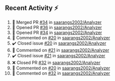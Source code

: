 ## Recent Activity ⚡

<!--RECENT_ACTIVITY:start-->
1. 🎉 Merged PR [#34](https://github.com/saarangs2002/Analyzer/pull/34) in [saarangs2002/Analyzer](https://github.com/saarangs2002/Analyzer)<br>
2. 💪 Opened PR [#36](https://github.com/saarangs2002/Analyzer/pull/36) in [saarangs2002/Analyzer](https://github.com/saarangs2002/Analyzer)<br>
3. 💪 Opened PR [#34](https://github.com/saarangs2002/Analyzer/pull/34) in [saarangs2002/Analyzer](https://github.com/saarangs2002/Analyzer)<br>
4. 💬 Commented on [#20](https://github.com/saarangs2002/Analyzer/issues/20#issuecomment-1824536096) in [saarangs2002/Analyzer](https://github.com/saarangs2002/Analyzer)<br>
5. ✔️ Closed issue [#20](https://github.com/saarangs2002/Analyzer/issues/20) in [saarangs2002/Analyzer](https://github.com/saarangs2002/Analyzer)<br>
6. 💬 Commented on [#21](https://github.com/saarangs2002/Analyzer/issues/21#issuecomment-1824535336) in [saarangs2002/Analyzer](https://github.com/saarangs2002/Analyzer)<br>
7. ✔️ Closed issue [#21](https://github.com/saarangs2002/Analyzer/issues/21) in [saarangs2002/Analyzer](https://github.com/saarangs2002/Analyzer)<br>
8. ❌ Closed PR [#32](https://github.com/saarangs2002/Analyzer/pull/32) in [saarangs2002/Analyzer](https://github.com/saarangs2002/Analyzer)<br>
9. 💬 Commented on [#20](https://github.com/saarangs2002/Analyzer/issues/20#issuecomment-1824375061) in [saarangs2002/Analyzer](https://github.com/saarangs2002/Analyzer)<br>
10. 💬 Commented on [#32](https://github.com/saarangs2002/Analyzer/pull/32#issuecomment-1824259936) in [saarangs2002/Analyzer](https://github.com/saarangs2002/Analyzer)<br>
<!--RECENT_ACTIVITY:end-->
<!--
[![Top Langs](https://github-readme-stats.vercel.app/api/top-langs/?username=aravindsomaraj&show_icons=true&layout=compact&hide=html,makefile,assembly,yacc,css&title_color=ffffff&text_color=daf7dc&bg_color=60,d9ff00,ff00cc,333399&border_color=ff00cc&border_radius=20&card)](https://github.com/aravindsomaraj/github-readme-stats)
[![My GitHub stats](https://github-readme-stats.vercel.app/api?username=aravindsomaraj&card_width=400px&line_height=20&custom_title=My&nbsp;Github&nbsp;stats&text_color=ffffff&title_color=ffcc00&bg_color=60,333399,ff00cc,d9ff00&border_color=ff00cc&border_radius=20&ring_color=333399&card)](https://github.com/aravindsomaraj/github-readme-stats)
<img src="https://img.wattpad.com/2e81be56eb640a3183bb5b0924c1ced061eb9037/68747470733a2f2f73332e616d617a6f6e6177732e636f6d2f776174747061642d6d656469612d736572766963652f53746f7279496d6167652f7433376233456f6430714c7651773d3d2d3732353236353131392e313539393662383238623133353339663633373237323136363130322e676966" 
     height="200px">-->
<!--Built using [RecentGithubActivity](https://github.com/marketplace/actions/recent-github-activity-profile-readme) ffcc00<!--0,7f7fd5,91eae4 |||| 60,fccf31,f55555 -->
